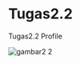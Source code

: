 # Tugas2.2
Tugas2.2 Profile

![gambar2 2](https://user-images.githubusercontent.com/79987733/113384064-710a6a80-93af-11eb-8422-e3d38a8750f2.png)
